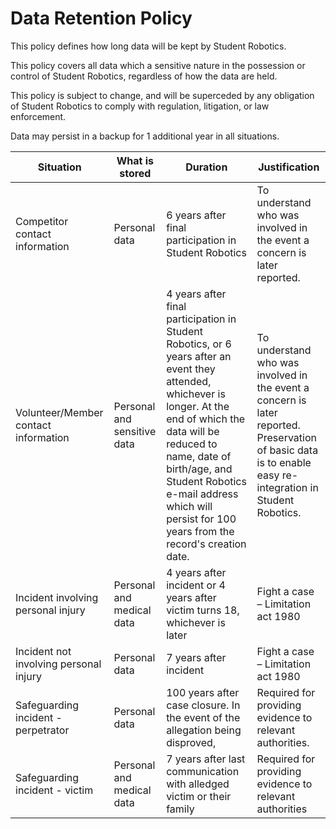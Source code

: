 # Data Retention Policy

This policy defines how long data will be kept by Student Robotics.

This policy covers all data which a sensitive nature in the possession or control of Student Robotics, regardless of how the data are held.

This policy is subject to change, and will be superceded by any obligation of Student Robotics to comply with regulation, litigation, or law enforcement.

Data may persist in a backup for 1 additional year in all situations.

| Situation                      | What is stored | Duration | Justification |
| ------------------------------ | -------------- | -------- | ------------- |
| Competitor contact information | Personal data | 6 years after final participation in Student Robotics  | To understand who was involved in the event a concern is later reported. |
| Volunteer/Member contact information | Personal and sensitive data | 4 years after final participation in Student Robotics, or 6 years after an event they attended, whichever is longer. At the end of which the data will be reduced to name, date of birth/age, and Student Robotics e-mail address which will persist for 100 years from the record's creation date. | To understand who was involved in the event a concern is later reported.<br> Preservation of basic data is to enable easy re-integration in Student Robotics. |
| Incident involving personal injury | Personal and medical data | 4 years after incident or 4 years after victim turns 18, whichever is later | Fight a case – Limitation act 1980 |
| Incident not involving personal injury | Personal data | 7 years after incident | Fight a case – Limitation act 1980 |
| Safeguarding incident - perpetrator | Personal data | 100 years after case closure. In the event of the allegation being disproved,  | Required for providing evidence to relevant authorities. |
| Safeguarding incident - victim | Personal and medical data | 7 years after last communication with alledged victim or their family | Required for providing evidence to relevant authorities |
